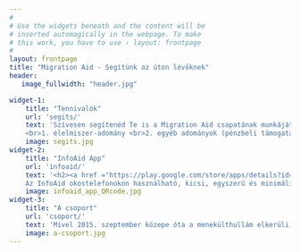 ```yaml
---
#
# Use the widgets beneath and the content will be
# inserted automagically in the webpage. To make
# this work, you have to use › layout: frontpage
#
layout: frontpage
title: "Migration Aid - Segítünk az úton lévőknek"
header:
   image_fullwidth: "header.jpg"

widget-1:
    title: "Tennivalók"
    url: 'segits/'
    text: 'Szívesen segítenéd Te is a Migration Aid csapatának munkáját? A segítségnyújtás formái:
    <br>1. élelmiszer-adomány <br>2. egyéb adományok (pénzbeli támogatás, ruha, gyógyszer stb.) .<br>3. egészségügyi és jogi segítségnyújtás <br>4. információs anyagok: fordítás, nyomtatás <br>5. tolmácsolás és koordináció <br>6. raktár és szállítás: logisztika, csomagolás'
    image: segits.jpg
widget-2:
    title: "InfoAid App"
    url: 'infoaid/'
    text: '<h2><a href ="https://play.google.com/store/apps/details?id=com.migrationaid.infoaid">bit.ly/infoaid</a></h2> 
    Az InfoAid okostelefonokon használható, kicsi, egyszerű és minimális adatforgalommal járó alkalmazás, melynek célja a Magyarországra érkező menekültek gyors és hiteles információhoz juttatása saját nyelvükön. Letölthető a <b><a href="https://play.google.com/store/apps/details?id=com.migrationaid.infoaid">Google Playről</a></b>, a <b><a href="bit.ly/infoaid">bit.ly/infoaid</a></b> címről, vagy az fenti QR kód leolvasásával.'
    image: infoaid_app_QRcode.jpg
widget-3:
    title: "A csoport"
    url: 'csoport/'
    text: 'Mivel 2015. szeptember közepe óta a menekülthullám elkerüli Budapestet, ezért a tevékenységünket mi is áthelyeztük a horvát és osztrák határ menti területekre. Budapesti raktárunkban továbbra is fogadunk adományokat és az összegyűlt csomagokat rendszeresen eljuttatjuk a határ menti területekre, ahol a többi civil és karitatív szervezettel együttműködve osztjuk ki azokat.'
    image: a-csoport.jpg
---
```

